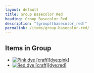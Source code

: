```yaml
---
layout: default
title: Group Basecolor Red
heading: Group Basecolor Red
description: "[group][basecolor_red]"
permalink: /items/group-basecolor-red/
---
```



## Items in Group

<ul class="list-items">
    <li><a href="{{site.baseurl}}/items/dye-pink/"><img src="{{site.baseurl}}/assets/img/items/textures/dye_pink.png" data-toggle="tooltip" title="Pink dye [craft][dye:pink]"></a></li>
    <li><a href="{{site.baseurl}}/items/dye-red/"><img src="{{site.baseurl}}/assets/img/items/textures/dye_red.png" data-toggle="tooltip" title="Red dye [craft][dye:red]"></a></li>
</ul>
